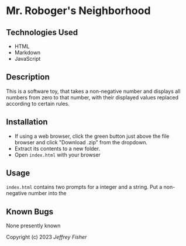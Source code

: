 # Mr. Roboger's Neighborhood

## Technologies Used

* HTML
* Markdown
* JavaScript

## Description

This is a software toy, that takes a non-negative number and displays all numbers from zero to that number, with their displayed values replaced
according to certain rules.

## Installation

* If using a web browser, click the green button just above the file browser and click "Download .zip" from the dropdown.
* Extract its contents to a new folder.
* Open `index.html` with your browser

## Usage 

`index.html` contains two prompts for a integer and a string.
Put a non-negative number into the 

## Known Bugs

None presently known

Copyright (c) 2023 _Jeffrey Fisher_